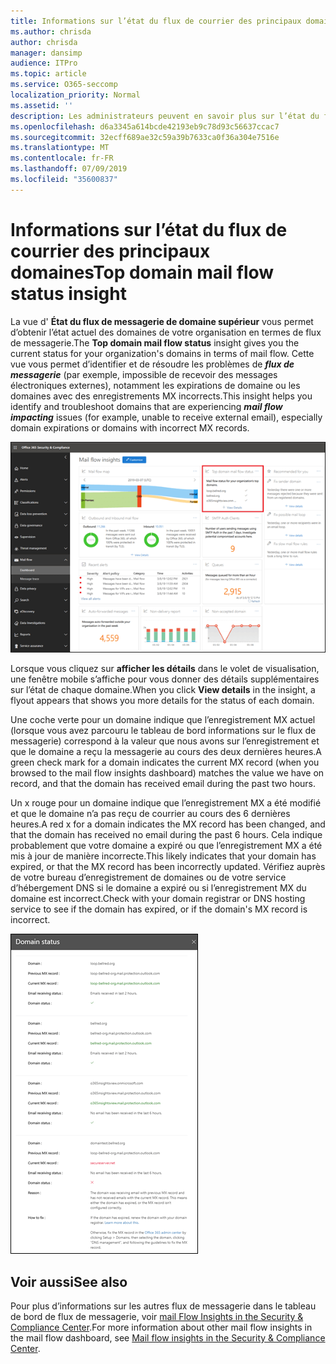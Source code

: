 ```yaml
---
title: Informations sur l’état du flux de courrier des principaux domaines
ms.author: chrisda
author: chrisda
manager: dansimp
audience: ITPro
ms.topic: article
ms.service: O365-seccomp
localization_priority: Normal
ms.assetid: ''
description: Les administrateurs peuvent en savoir plus sur l’état du flux de messagerie du domaine le plus approfondi dans le tableau de bord de flux de messagerie dans le centre de sécurité & conformité.
ms.openlocfilehash: d6a3345a614bcde42193eb9c78d93c56637ccac7
ms.sourcegitcommit: 32ecff689ae32c59a39b7633ca0f36a304e7516e
ms.translationtype: MT
ms.contentlocale: fr-FR
ms.lasthandoff: 07/09/2019
ms.locfileid: "35600837"
---
```

# <a name="top-domain-mail-flow-status-insight"></a><span data-ttu-id="d6366-103">Informations sur l’état du flux de courrier des principaux domaines</span><span class="sxs-lookup"><span data-stu-id="d6366-103">Top domain mail flow status insight</span></span>

<span data-ttu-id="d6366-104">La vue d' **État du flux de messagerie de domaine supérieur** vous permet d’obtenir l’état actuel des domaines de votre organisation en termes de flux de messagerie.</span><span class="sxs-lookup"><span data-stu-id="d6366-104">The **Top domain mail flow status** insight gives you the current status for your organization's domains in terms of mail flow.</span></span> <span data-ttu-id="d6366-105">Cette vue vous permet d’identifier et de résoudre les problèmes de ***flux de messagerie*** (par exemple, impossible de recevoir des messages électroniques externes), notamment les expirations de domaine ou les domaines avec des enregistrements MX incorrects.</span><span class="sxs-lookup"><span data-stu-id="d6366-105">This insight helps you identify and troubleshoot domains that are experiencing ***mail flow impacting*** issues (for example, unable to receive external email), especially domain expirations or domains with incorrect MX records.</span></span>

![Vue d’État du flux de domaine supérieur dans le tableau de bord de flux de messagerie dans le centre de sécurité & conformité](media/domain-mail-flow-status-selected.png)

<span data-ttu-id="d6366-107">Lorsque vous cliquez sur **afficher les détails** dans le volet de visualisation, une fenêtre mobile s’affiche pour vous donner des détails supplémentaires sur l’état de chaque domaine.</span><span class="sxs-lookup"><span data-stu-id="d6366-107">When you click **View details** in the insight, a flyout appears that shows you more details for the status of each domain.</span></span>

<span data-ttu-id="d6366-108">Une coche verte pour un domaine indique que l’enregistrement MX actuel (lorsque vous avez parcouru le tableau de bord informations sur le flux de messagerie) correspond à la valeur que nous avons sur l’enregistrement et que le domaine a reçu la messagerie au cours des deux dernières heures.</span><span class="sxs-lookup"><span data-stu-id="d6366-108">A green check mark for a domain indicates the current MX record (when you browsed to the mail flow insights dashboard) matches the value we have on record, and that the domain has received email during the past two hours.</span></span>

<span data-ttu-id="d6366-109">Un x rouge pour un domaine indique que l’enregistrement MX a été modifié et que le domaine n’a pas reçu de courrier au cours des 6 dernières heures.</span><span class="sxs-lookup"><span data-stu-id="d6366-109">A red x for a domain indicates the MX record has been changed, and that the domain has received no email during the past 6 hours.</span></span> <span data-ttu-id="d6366-110">Cela indique probablement que votre domaine a expiré ou que l’enregistrement MX a été mis à jour de manière incorrecte.</span><span class="sxs-lookup"><span data-stu-id="d6366-110">This likely indicates that your domain has expired, or that the MX record has been incorrectly updated.</span></span> <span data-ttu-id="d6366-111">Vérifiez auprès de votre bureau d’enregistrement de domaines ou de votre service d’hébergement DNS si le domaine a expiré ou si l’enregistrement MX du domaine est incorrect.</span><span class="sxs-lookup"><span data-stu-id="d6366-111">Check with your domain registrar or DNS hosting service to see if the domain has expired, or if the domain's MX record is incorrect.</span></span>

![La fenêtre mobile détails dans la vue d’État du flux de domaine supérieur](media/domain-mail-flow-status-flyout.png)

## <a name="see-also"></a><span data-ttu-id="d6366-113">Voir aussi</span><span class="sxs-lookup"><span data-stu-id="d6366-113">See also</span></span>

<span data-ttu-id="d6366-114">Pour plus d’informations sur les autres flux de messagerie dans le tableau de bord de flux de messagerie, voir [mail Flow Insights in the Security & Compliance Center](mail-flow-insights-v2.md).</span><span class="sxs-lookup"><span data-stu-id="d6366-114">For more information about other mail flow insights in the mail flow dashboard, see [Mail flow insights in the Security & Compliance Center](mail-flow-insights-v2.md).</span></span>
